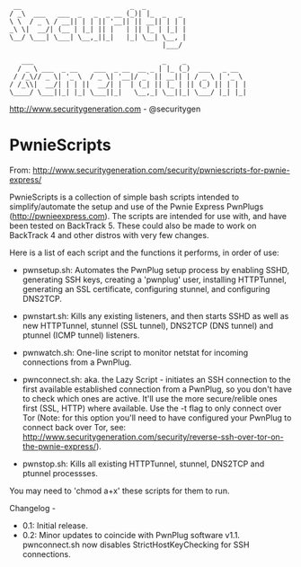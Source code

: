 ```
 __                           _  _          
/ _\  ___   ___  _   _  _ __ (_)| |_  _   _ 
\ \  / _ \ / __|| | | || '__|| || __|| | | |
_\ \|  __/| (__ | |_| || |   | || |_ | |_| |
\__/ \___| \___| \__,_||_|   |_| \__| \__, |
                                      |___/ 

   ___                                _    _               
  / _ \ ___  _ __    ___  _ __  __ _ | |_ (_)  ___   _ __  
 / /_\// _ \| '_ \  / _ \| '__|/ _` || __|| | / _ \ | '_ \ 
/ /_\\|  __/| | | ||  __/| |  | (_| || |_ | || (_) || | | |
\____/ \___||_| |_| \___||_|   \__,_| \__||_| \___/ |_| |_|
```

http://www.securitygeneration.com - @securitygen

PwnieScripts
===

From: http://www.securitygeneration.com/security/pwniescripts-for-pwnie-express/

PwnieScripts is a collection of simple bash scripts intended to simplify/automate the setup and use of the Pwnie Express PwnPlugs (http://pwnieexpress.com). The scripts are intended for use with, and have been tested on BackTrack 5. These could also be made to work on BackTrack 4 and other distros with very few changes.

Here is a list of each script and the functions it performs, in order of use:

- pwnsetup.sh: Automates the PwnPlug setup process by enabling SSHD, generating SSH keys, creating a 'pwnplug' user, installing HTTPTunnel, generating an SSL certificate, configuring stunnel, and configuring DNS2TCP.

- pwnstart.sh: Kills any existing listeners, and then starts SSHD as well as new HTTPTunnel, stunnel (SSL tunnel), DNS2TCP (DNS tunnel) and ptunnel (ICMP tunnel) listeners.

- pwnwatch.sh: One-line script to monitor netstat for incoming connections from a PwnPlug.

- pwnconnect.sh: aka. the Lazy Script - initiates an SSH connection to the first available established connection from a PwnPlug, so you don't have to check which ones are active. It'll use the more secure/relible ones first (SSL, HTTP) where available. Use the -t flag to only connect over Tor (Note: for this option you'll need to have configured your PwnPlug to connect back over Tor, see: http://www.securitygeneration.com/security/reverse-ssh-over-tor-on-the-pwnie-express/).

- pwnstop.sh: Kills all existing HTTPTunnel, stunnel, DNS2TCP and ptunnel processses.

You may need to 'chmod a+x' these scripts for them to run.

Changelog -

- 0.1: Initial release.
- 0.2: Minor updates to coincide with PwnPlug software v1.1. pwnconnect.sh now disables StrictHostKeyChecking for SSH connections.

